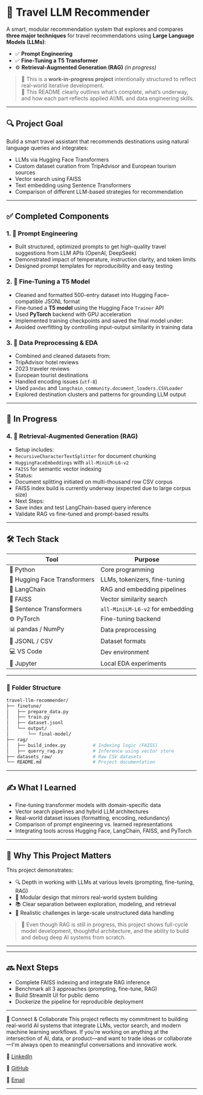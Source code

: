 # 🧠 Travel LLM Recommender

A smart, modular recommendation system that explores and compares **three major techniques** for travel recommendations using **Large Language Models (LLMs)**:

- ✅ **Prompt Engineering**
- ✅ **Fine-Tuning a T5 Transformer**
- ⚙️ **Retrieval-Augmented Generation (RAG)** *(in progress)*

> 🚧 This is a **work-in-progress project** intentionally structured to reflect real-world iterative development.  
> 💼 This README clearly outlines what’s complete, what’s underway, and how each part reflects applied AI/ML and data engineering skills.

---

## 🔍 Project Goal

Build a smart travel assistant that recommends destinations using natural language queries and integrates:

- LLMs via Hugging Face Transformers  
- Custom dataset curation from TripAdvisor and European tourism sources  
- Vector search using FAISS  
- Text embedding using Sentence Transformers  
- Comparison of different LLM-based strategies for recommendation

---

## ✅ Completed Components

### 1. 🔧 Prompt Engineering

- Built structured, optimized prompts to get high-quality travel suggestions from LLM APIs (OpenAI, DeepSeek)
- Demonstrated impact of temperature, instruction clarity, and token limits
- Designed prompt templates for reproducibility and easy testing

### 2. 🧪 Fine-Tuning a T5 Model

- Cleaned and formatted 500-entry dataset into Hugging Face–compatible JSONL format
- Fine-tuned a **T5 model** using the Hugging Face `Trainer` API
- Used **PyTorch** backend with GPU acceleration
- Implemented training checkpoints and saved the final model under:
- Avoided overfitting by controlling input-output similarity in training data

### 3. 📁 Data Preprocessing & EDA

- Combined and cleaned datasets from:
- TripAdvisor hotel reviews
- 2023 traveler reviews
- European tourist destinations
- Handled encoding issues (`utf-8`)
- Used `pandas` and `langchain_community.document_loaders.CSVLoader`
- Explored destination clusters and patterns for grounding LLM output

---

## 🚧 In Progress

### 4. 🔄 Retrieval-Augmented Generation (RAG)

- Setup includes:
- `RecursiveCharacterTextSplitter` for document chunking
- `HuggingFaceEmbeddings` with `all-MiniLM-L6-v2`
- `FAISS` for semantic vector indexing
- Status:
- Document splitting initiated on multi-thousand row CSV corpus
- FAISS index build is currently underway (expected due to large corpus size)
- Next Steps:
- Save index and test LangChain-based query inference
- Validate RAG vs fine-tuned and prompt-based results

---

## 🛠️ Tech Stack

| Tool | Purpose |
|------|---------|
| 🐍 Python | Core programming |
| 🧠 Hugging Face Transformers | LLMs, tokenizers, fine-tuning |
| 🔗 LangChain | RAG and embedding pipelines |
| 🧮 FAISS | Vector similarity search |
| 🧬 Sentence Transformers | `all-MiniLM-L6-v2` for embedding |
| ⚙️ PyTorch | Fine-tuning backend |
| 📊 pandas / NumPy | Data preprocessing |
| 📁 JSONL / CSV | Dataset formats |
| 💻 VS Code | Dev environment |
| 🧪 Jupyter | Local EDA experiments |

---

### 📁 Folder Structure

```bash
travel-llm-recommender/
├── finetune/
│   ├── prepare_data.py
│   ├── train.py
│   ├── dataset.jsonl
│   └── output/
│       └── final-model/
├── rag/
│   ├── build_index.py          # Indexing logic (FAISS)
│   ├── querry_rag.py           # Inference using vector store
├── datasets_raw/               # Raw CSV datasets
└── README.md                   # Project documentation
```


---

## ✍️ What I Learned

- Fine-tuning transformer models with domain-specific data
- Vector search pipelines and hybrid LLM architectures
- Real-world dataset issues (formatting, encoding, redundancy)
- Comparison of prompt engineering vs. learned representations
- Integrating tools across Hugging Face, LangChain, FAISS, and PyTorch

---

## 📌 Why This Project Matters

This project demonstrates:

- 🔍 Depth in working with LLMs at various levels (prompting, fine-tuning, RAG)
- 🧱 Modular design that mirrors real-world system building
- 📚 Clear separation between exploration, modeling, and retrieval
- 🧩 Realistic challenges in large-scale unstructured data handling

> 🧠 Even though RAG is still in progress, this project shows full-cycle model development, thoughtful architecture, and the ability to build and debug deep AI systems from scratch.

---

---

## 🔜 Next Steps

- Complete FAISS indexing and integrate RAG inference  
- Benchmark all 3 approaches (prompting, fine-tune, RAG)  
- Build Streamlit UI for public demo  
- Dockerize the pipeline for reproducible deployment

---


🤝 Connect & Collaborate
This project reflects my commitment to building real-world AI systems that integrate LLMs, vector search, and modern machine learning workflows.
If you're working on anything at the intersection of AI, data, or product—and want to trade ideas or collaborate—I'm always open to meaningful conversations and innovative work.

💼 [LinkedIn](https://www.linkedin.com/in/mohammad-abbasi-393254263/)

🧠 [GitHub](https://github.com/turtlebackmendelevium)

📨 [Email](ayaan.abbasi01@outlook.com)



---

